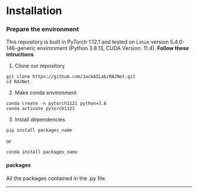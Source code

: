 # Installation

### Prepare the environment

This repository is built in PyTorch 1.12.1 and tested on Linux version 5.4.0-146-generic environment (Python 3.8.13, CUDA Version: 11.4).
**Follow these intructions**

1. Clone our repository

```
git clone https://github.com/JackAILab/RAJNet.git
cd RAJNet
```

2. Make conda environment

```
conda create -n pytorch1121 python=3.8
conda activate pytorch1121
```

3. Install dependencies

`pip install packages_name` 

or

`conda install packages_name`

#### packages
All the packages contained in the .py file.

***


